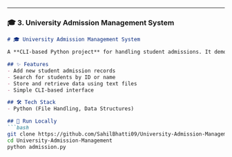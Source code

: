 
---

### 🎓 3. University Admission Management System
```markdown
# 🎓 University Admission Management System  

A **CLI-based Python project** for handling student admissions. It demonstrates the use of **data structures** and **file handling** to fetch, store, and search student data.  

## ✨ Features  
- Add new student admission records  
- Search for students by ID or name  
- Store and retrieve data using text files  
- Simple CLI-based interface  

## 🛠️ Tech Stack  
- Python (File Handling, Data Structures)  

## 🚀 Run Locally  
```bash
git clone https://github.com/SahilBhatti09/University-Admission-Management.git
cd University-Admission-Management
python admission.py
